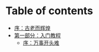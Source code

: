 # Table of contents

* [序：古老而辉煌](README.md)
* [第一部分：入门教程](minecraft-1/00.md)
  * [序：万事开头难](minecraft-1/01.md)

